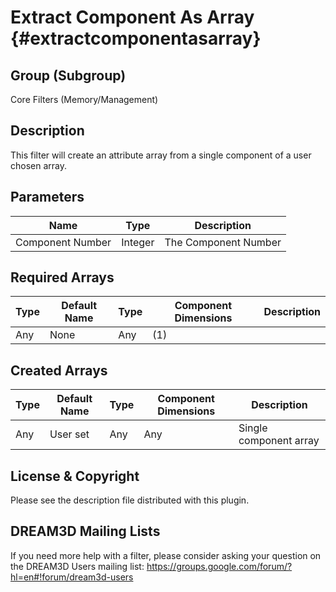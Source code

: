 Extract Component As Array {#extractcomponentasarray}
==============================

## Group (Subgroup) ##
Core Filters (Memory/Management)

## Description ##
This filter will create an attribute array from a single component of a user chosen array.

## Parameters ##
| Name | Type | Description |
|------|------| ----------- |
| Component Number | Integer | The Component Number |


## Required Arrays ##

| Type | Default Name | Type | Component Dimensions | Description |
|------|--------------|-------------|---------|-----|
| Any  | None         | Any | (1) |  |


## Created Arrays ##

| Type | Default Name | Type | Component Dimensions | Description |
|------|--------------|-------------|---------|-----|
| Any | User set | Any | Any | Single component array|





## License & Copyright ##

Please see the description file distributed with this plugin.

## DREAM3D Mailing Lists ##

If you need more help with a filter, please consider asking your question on the DREAM3D Users mailing list:
https://groups.google.com/forum/?hl=en#!forum/dream3d-users


